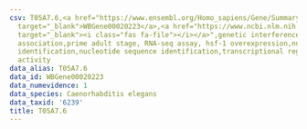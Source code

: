 ```yaml
---
csv: T05A7.6,<a href="https://www.ensembl.org/Homo_sapiens/Gene/Summary?db=core;g=WBGene00020223"
  target="_blank">WBGene00020223</a>,<a href="https://www.ncbi.nlm.nih.gov/pubmed/30894454"
  target="_blank"><i class="fas fa-file"></i></a>",genetic interference,functional
  association,prime adult stage, RNA-seq assay, hsf-1 overexpression,nucleotide sequence
  identification,nucleotide sequence identification,transcriptional regulation,up-regulates
  activity
data_alias: T05A7.6
data_id: WBGene00020223
data_numevidence: 1
data_species: Caenorhabditis elegans
data_taxid: '6239'
title: T05A7.6
---
```

